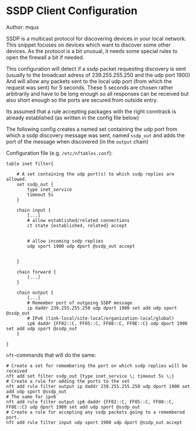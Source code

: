 # SSDP Client Configuration

Author: mqus

SSDP is a multicast protocol for discovering devices in your local network.
This snippet focuses on devices which want to discover some other devices.
As the protocol is a bit unusual, it needs some special rules to open the firewall a bit if needed.

This configuration will detect if a ssdp packet requesting discovery is sent 
(usually to the broadcast adress of 239.255.255.250 and the udp port 1900) 
And will allow any packets sent to the local udp port (from which the request was sent) for 5 seconds.
These 5 seconds are chosen rather arbitrarily and have to be long enough so all responses can be received but also short 
enough so the ports are secured from outside entry.

Its assumed that a rule accepting packages with the right conntrack is already established 
(as written in the config file below)

The following config creates a named set containing the udp port from which a ssdp discovery 
message was sent, named `ssdp_out` and adds the port of the message when discovered (in the `output` chain)

Configuration file (e.g. `/etc/nftables.conf`):
```
table inet filter{

	# A set containing the udp port(s) to which ssdp replies are allowed.
	set ssdp_out {
		type inet_service
		timeout 5s
	}

	chain input {
		[...]
		# allow established/related connections
		ct state {established, related} accept

		
		# allow incoming ssdp replies
		udp sport 1900 udp dport @ssdp_out accept
		

	}
	
	chain forward {
		[...]
	}
	
	chain output {
		[...]
		# Remember port of outgoing SSDP message
		ip daddr 239.255.255.250 udp dport 1900 set add udp sport @ssdp_out
		# IPv6 (link-local/site-local/organization-local/global)
		ip6 daddr {FF02::C, FF05::C, FF08::C, FF0E::C} udp dport 1900 set add udp sport @ssdp_out
	}

}
```
`nft`-commands that will do the same:

```
# Create a set for remembering the port on which ssdp replies will be received
nft add set filter ssdp_out {type inet_service \; timeout 5s \;}
# Create a rule for adding the ports to the set
nft add rule filter output ip daddr 239.255.255.250 udp dport 1900 set add udp sport @ssdp_out 
# The same for ipv6
nft add rule filter output ip6 daddr {FF02::C, FF05::C, FF08::C, FF0E::C} udp dport 1900 set add udp sport @ssdp_out
# Create a rule for accepting any ssdp packets going to a remembered port.
nft add rule filter input udp sport 1900 udp dport @ssdp_out accept
```